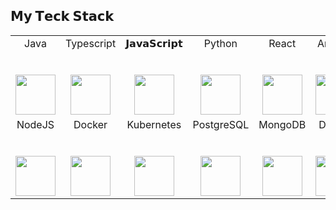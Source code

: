 ## 𝗠𝘆 𝗧𝗲𝗰𝗸 𝗦𝘁𝗮𝗰𝗸

<table>
  <tbody>
    <tr valign="top">
      <td width="25%" align="center">
        <span>Java</span><br><br><br>
        <img height="64px" src="https://www.vectorlogo.zone/logos/java/java-horizontal.svg">
      </td>
      <td width="25%" align="center">
        <span>Typescript</span><br><br><br>
        <img height="64px" src="https://www.vectorlogo.zone/logos/typescriptlang/typescriptlang-icon.svg">
      </td>
      <td width="25%" align="center">
        <span>𝗝𝗮𝘃𝗮𝗦𝗰𝗿𝗶𝗽𝘁</span><br><br><br>
        <img height="64px" src="https://www.vectorlogo.zone/logos/javascript/javascript-icon.svg">
      </td>
      <td width="25%" align="center">
        <span>Python</span><br><br><br>
        <img height="64px" src="https://www.vectorlogo.zone/logos/python/python-icon.svg">
      </td>
      <td width="25%" align="center">
        <span>React</span><br><br><br>
        <img height="64px" src="https://www.vectorlogo.zone/logos/reactjs/reactjs-icon.svg">
      </td>
      <td width="25%" align="center">
        <span>Angular</span><br><br><br>
        <img height="64px" src="https://www.vectorlogo.zone/logos/angular/angular-icon.svg">
      </td>
      <td width="25%" align="center">
        <span>CSS</span><br><br><br>
        <img height="64px" src="https://www.vectorlogo.zone/logos/w3_css/w3_css-ar21.svg">
      </td>
      <td width="25%" align="center">
        <span>HTML</span><br><br><br>
        <img height="64px" src="https://www.vectorlogo.zone/logos/w3_html5/w3_html5-icon.svg">
      </td>
    <tr valign="top">
      <td width="25%" align="center">
        <span>NodeJS</span><br><br><br>
        <img height="64px" src="https://www.vectorlogo.zone/logos/nodejs/nodejs-icon.svg">
      </td>
      <td width="25%" align="center">
        <span>Docker</span><br><br><br>
        <img height="64px" src="https://www.vectorlogo.zone/logos/docker/docker-icon.svg">
      </td>
      <td width="25%" align="center">
        <span>Kubernetes</span><br><br><br>
        <img height="64px" src="https://www.vectorlogo.zone/logos/kubernetes/kubernetes-icon.svg">
      </td>
      <td width="25%" align="center">
        <span>PostgreSQL</span><br><br><br>
        <img height="64px" src="https://www.vectorlogo.zone/logos/postgresql/postgresql-icon.svg">
      </td>
      <td width="25%" align="center">
        <span>MongoDB</span><br><br><br>
        <img height="64px" src="https://www.vectorlogo.zone/logos/mongodb/mongodb-icon.svg">
      </td>
      <td width="25%" align="center">
        <span>Docker</span><br><br><br>
        <img height="64px" src="https://www.vectorlogo.zone/logos/docker/docker-icon.svg">
      </td>
      <td width="25%" align="center">
        <span>MySQL</span><br><br><br>
        <img height="64px" src="https://www.vectorlogo.zone/logos/mysql/mysql-icon.svg">
      </td>
      <td width="25%" align="center">
        <span>SQLServer</span><br><br><br>
        <img height="64px" src="https://www.flaticon.com/free-icon/sql-server_5968364?term=sql+server&page=1&position=1&origin=tag&related_id=5968364`">
      </td>
    </tr>
  </tbody>
</table>
